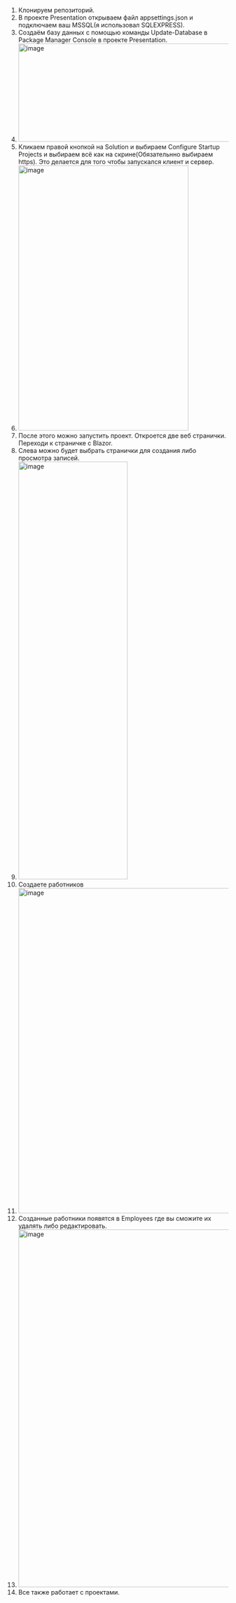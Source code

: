 1. Клонируем репозиторий.
2. В проекте Presentation открываем файл appsettings.json и подключаем ваш MSSQL(я использовал SQLEXPRESS).
3. Создаём базу данных c помощью команды Update-Database в Package Manager Console в проекте Presentation.
4. <img width="1531" height="224" alt="image" src="https://github.com/user-attachments/assets/78a6cab5-a577-4d8f-ae16-e81ac6950162" />
5. Кликаем правой кнопкой на Solution и выбираем Configure Startup Projects и выбираем всё как на скрине(Обязательнно выбираем https). Это делается для того чтобы запускался клиент и сервер.
6. <img width="388" height="605" alt="image" src="https://github.com/user-attachments/assets/e478e1d1-a0a9-4ca0-bd6f-b5d8c8a3f80d" />
7. После этого можно запустить проект. Откроется две веб странички. Переходи к страничке с Blazor.
8. Слева можно будет выбрать странички для создания либо просмотра записей.
9. <img width="249" height="953" alt="image" src="https://github.com/user-attachments/assets/2e2f59ed-aa3a-489d-a196-84e12e16d056" />
10. Создаете работников
11. <img width="1668" height="742" alt="image" src="https://github.com/user-attachments/assets/42fd7b2a-b81a-479d-9b94-850ce2270eec" />
12. Созданные работники появятся в Employees где вы сможите их удалять либо редактировать.
13. <img width="1663" height="816" alt="image" src="https://github.com/user-attachments/assets/ecb7bb6b-ae3f-49a7-b615-a590b9f7c8e1" />
14. Все также работает с проектами.
